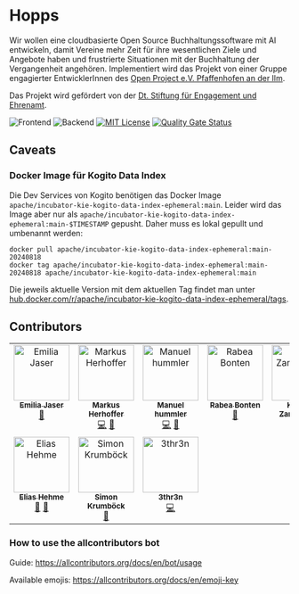 # Hopps

Wir wollen eine cloudbasierte Open Source Buchhaltungssoftware mit AI entwickeln, damit Vereine mehr Zeit für ihre
wesentlichen Ziele und Angebote haben und frustrierte Situationen mit der Buchhaltung der Vergangenheit angehören.
Implementiert wird das Projekt von einer Gruppe engagierter EntwicklerInnen
des [Open Project e.V. Pfaffenhofen an der Ilm](https://op-paf.de).

Das Projekt wird gefördert von
der [Dt. Stiftung für Engagement und Ehrenamt](https://www.deutsche-stiftung-engagement-und-ehrenamt.de/).

![Frontend](https://github.com/hopps-app/hopps/actions/workflows/frontend.yml/badge.svg)
![Backend](https://github.com/hopps-app/hopps/actions/workflows/backend.yml/badge.svg)
[![MIT License](https://img.shields.io/badge/License-MIT-green.svg)](https://choosealicense.com/licenses/mit/)
[![Quality Gate Status](https://sonarcloud.io/api/project_badges/measure?project=hopps-app_hopps&metric=alert_status)](https://sonarcloud.io/summary/new_code?id=hopps-app_hopps)

## Caveats

### Docker Image für Kogito Data Index

Die Dev Services von Kogito benötigen das Docker Image `apache/incubator-kie-kogito-data-index-ephemeral:main`. Leider
wird das Image aber nur als `apache/incubator-kie-kogito-data-index-ephemeral:main-$TIMESTAMP` gepusht. Daher muss es
lokal gepullt und umbenannt werden:

    docker pull apache/incubator-kie-kogito-data-index-ephemeral:main-20240818
    docker tag apache/incubator-kie-kogito-data-index-ephemeral:main-20240818 apache/incubator-kie-kogito-data-index-ephemeral:main

Die jeweils aktuelle Version mit dem aktuellen Tag findet man
unter [hub.docker.com/r/apache/incubator-kie-kogito-data-index-ephemeral/tags](https://hub.docker.com/r/apache/incubator-kie-kogito-data-index-ephemeral/tags).

## Contributors

<!-- ALL-CONTRIBUTORS-LIST:START - Do not remove or modify this section -->
<!-- prettier-ignore-start -->
<!-- markdownlint-disable -->
<table>
  <tbody>
    <tr>
      <td align="center" valign="top" width="14.28%"><a href="https://github.com/schitcrafter"><img src="https://avatars.githubusercontent.com/u/58911293?v=4?s=100" width="100px;" alt="Emilia Jaser"/><br /><sub><b>Emilia Jaser</b></sub></a><br /><a href="#tool-schitcrafter" title="Tools">🔧</a></td>
      <td align="center" valign="top" width="14.28%"><a href="http://explore.de"><img src="https://avatars.githubusercontent.com/u/545499?v=4?s=100" width="100px;" alt="Markus Herhoffer"/><br /><sub><b>Markus Herhoffer</b></sub></a><br /><a href="#code-d135-1r43" title="Code">💻</a> <a href="#business-d135-1r43" title="Business development">💼</a></td>
      <td align="center" valign="top" width="14.28%"><a href="http://www.hummli.de"><img src="https://avatars.githubusercontent.com/u/25209702?v=4?s=100" width="100px;" alt="Manuel hummler"/><br /><sub><b>Manuel hummler</b></sub></a><br /><a href="#code-manuelhummler" title="Code">💻</a> <a href="#business-manuelhummler" title="Business development">💼</a></td>
      <td align="center" valign="top" width="14.28%"><a href="https://github.com/RabeaBonten"><img src="https://avatars.githubusercontent.com/u/176834893?v=4?s=100" width="100px;" alt="Rabea Bonten"/><br /><sub><b>Rabea Bonten</b></sub></a><br /><a href="#design-RabeaBonten" title="Design">🎨</a></td>
      <td align="center" valign="top" width="14.28%"><a href="https://github.com/kzamurnyak"><img src="https://avatars.githubusercontent.com/u/45554106?v=4?s=100" width="100px;" alt="Kostya Zamurnyak"/><br /><sub><b>Kostya Zamurnyak</b></sub></a><br /><a href="#code-kzamurnyak" title="Code">💻</a></td>
      <td align="center" valign="top" width="14.28%"><a href="https://github.com/zom5583"><img src="https://avatars.githubusercontent.com/u/103882767?v=4?s=100" width="100px;" alt="zom5583"/><br /><sub><b>zom5583</b></sub></a><br /><a href="#code-zom5583" title="Code">💻</a></td>
      <td align="center" valign="top" width="14.28%"><a href="https://github.com/lukas-leonhardt"><img src="https://avatars.githubusercontent.com/u/143081806?v=4?s=100" width="100px;" alt="lukas-leonhardt"/><br /><sub><b>lukas-leonhardt</b></sub></a><br /><a href="#design-lukas-leonhardt" title="Design">🎨</a></td>
    </tr>
    <tr>
      <td align="center" valign="top" width="14.28%"><a href="https://github.com/eliashehme"><img src="https://avatars.githubusercontent.com/u/176706065?v=4?s=100" width="100px;" alt="Elias Hehme"/><br /><sub><b>Elias Hehme</b></sub></a><br /><a href="#projectManagement-eliashehme" title="Project Management">📆</a> <a href="#business-eliashehme" title="Business development">💼</a></td>
      <td align="center" valign="top" width="14.28%"><a href="http://www.nachhilfe-paf.de"><img src="https://avatars.githubusercontent.com/u/119429802?v=4?s=100" width="100px;" alt="Simon Krumböck"/><br /><sub><b>Simon Krumböck</b></sub></a><br /><a href="#projectManagement-sk2675" title="Project Management">📆</a></td>
      <td align="center" valign="top" width="14.28%"><a href="https://github.com/3thr3n"><img src="https://avatars.githubusercontent.com/u/33932819?v=4?s=100" width="100px;" alt="3thr3n"/><br /><sub><b>3thr3n</b></sub></a><br /><a href="#code-3thr3n" title="Code">💻</a></td>
    </tr>
  </tbody>
</table>

<!-- markdownlint-restore -->
<!-- prettier-ignore-end -->

<!-- ALL-CONTRIBUTORS-LIST:END -->

### How to use the allcontributors bot

Guide: https://allcontributors.org/docs/en/bot/usage

Available emojis: https://allcontributors.org/docs/en/emoji-key
